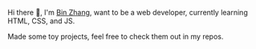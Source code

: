 Hi there 👋, I'm [Bin Zhang](https://github.com/Alicebond), want to be a web developer, currently learning HTML, CSS, and JS.

Made some toy projects, feel free to check them out in my repos.
